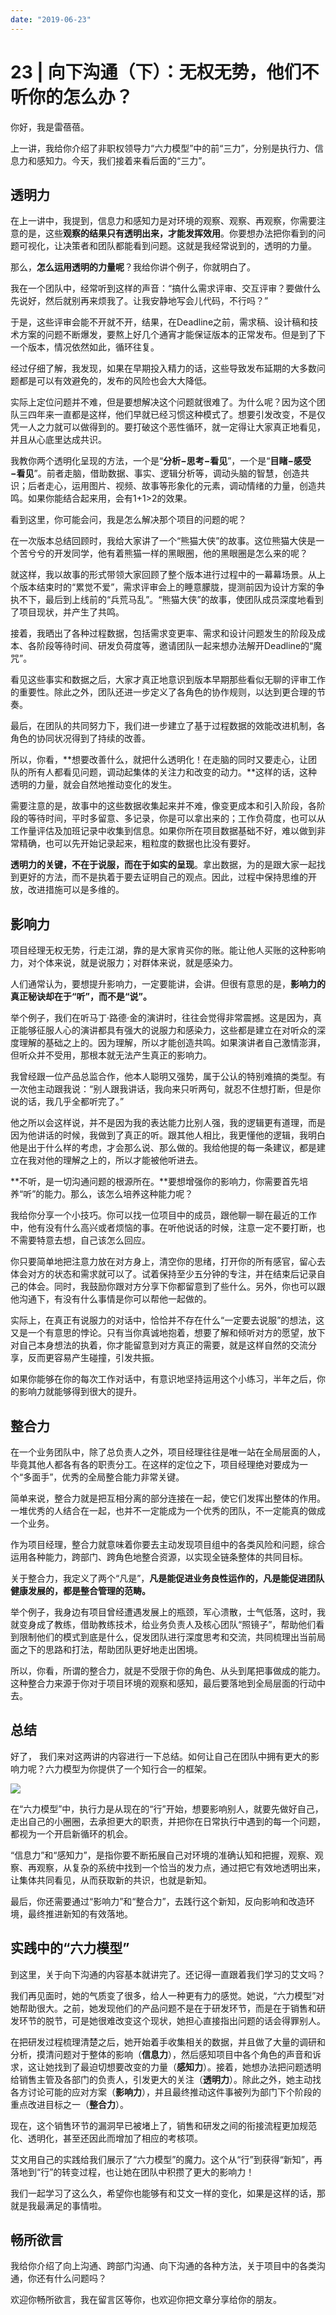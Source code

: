 ```yaml
---
date: "2019-06-23"
---  
```

      
# 23 | 向下沟通（下）：无权无势，他们不听你的怎么办？
你好，我是雷蓓蓓。

上一讲，我给你介绍了非职权领导力“六力模型”中的前“三力”，分别是执行力、信息力和感知力。今天，我们接着来看后面的“三力”。

## **透明力**

在上一讲中，我提到，信息力和感知力是对环境的观察、观察、再观察，你需要注意的是，这些**观察的结果只有透明出来，才能发挥效用**。你要想办法把你看到的问题可视化，让决策者和团队都能看到问题。这就是我经常说到的，透明的力量。

那么，**怎么运用透明的力量呢**？我给你讲个例子，你就明白了。

我在一个团队中，经常听到这样的声音：“搞什么需求评审、交互评审？要做什么先说好，然后就别再来烦我了。让我安静地写会儿代码，不行吗？”

于是，这些评审会能不开就不开，结果，在Deadline之前，需求稿、设计稿和技术方案的问题不断爆发，要熬上好几个通宵才能保证版本的正常发布。但是到了下一个版本，情况依然如此，循环往复。

经过仔细了解，我发现，如果在早期投入精力的话，这些导致发布延期的大多数问题都是可以有效避免的，发布的风险也会大大降低。

实际上定位问题并不难，但是要想解决这个问题就很难了。为什么呢？因为这个团队三四年来一直都是这样，他们早就已经习惯这种模式了。想要引发改变，不是仅凭一人之力就可以做得到的。要打破这个恶性循环，就一定得让大家真正地看见，并且从心底里达成共识。

<!-- [[[read_end]]] -->

我教你两个透明化呈现的方法，一个是“**分析−思考−看见**”，一个是“**目睹−感受−看见**”。前者走脑，借助数据、事实、逻辑分析等，调动头脑的智慧，创造共识；后者走心，运用图片、视频、故事等形象化的元素，调动情绪的力量，创造共鸣。如果你能结合起来用，会有1+1>2的效果。

看到这里，你可能会问，我是怎么解决那个项目的问题的呢？

在一次版本总结回顾时，我给大家讲了一个“熊猫大侠”的故事。这位熊猫大侠是一个苦兮兮的开发同学，他有着熊猫一样的黑眼圈，他的黑眼圈是怎么来的呢？

就这样，我以故事的形式带领大家回顾了整个版本进行过程中的一幕幕场景。从上个版本结束时的“累觉不爱”，需求评审会上的睡意朦胧，提测前因为设计方案的争执不下，最后到上线前的“兵荒马乱”。“熊猫大侠”的故事，使团队成员深度地看到了项目现状，并产生了共鸣。

接着，我晒出了各种过程数据，包括需求变更率、需求和设计问题发生的阶段及成本、各阶段等待时间、研发负荷度等，邀请团队一起来想办法解开Deadline的“魔咒”。

看见这些事实和数据之后，大家才真正地意识到版本早期那些看似无聊的评审工作的重要性。除此之外，团队还进一步定义了各角色的协作规则，以达到更合理的节奏。

最后，在团队的共同努力下，我们进一步建立了基于过程数据的效能改进机制，各角色的协同状况得到了持续的改善。

所以，你看，**想要改善什么，就把什么透明化！在走脑的同时又要走心，让团队的所有人都看见问题，调动起集体的关注力和改变的动力。**这样的话，这种透明的力量，就会自然地推动变化的发生。

需要注意的是，故事中的这些数据收集起来并不难，像变更成本和引入阶段，各阶段的等待时间，平时多留意、多记录，你是可以拿出来的；工作负荷度，也可以从工作量评估及加班记录中收集到信息。如果你所在项目数据基础不好，难以做到非常精确，也可以先开始记录起来，粗粒度的数据也比没有要好。

**透明力的关键，不在于说服，而在于如实的呈现**。拿出数据，为的是跟大家一起找到更好的方法，而不是执着于要去证明自己的观点。因此，过程中保持思维的开放，改进措施可以是多维的。

## **影响力**

项目经理无权无势，行走江湖，靠的是大家肯买你的账。能让他人买账的这种影响力，对个体来说，就是说服力；对群体来说，就是感染力。

人们通常认为，要想提升影响力，一定要能讲，会讲。但很有意思的是，**影响力的真正秘诀却在于“听”，而不是“说”。**

举个例子，我们在听马丁·路德·金的演讲时，往往会觉得非常震撼。这是因为，真正能够征服人心的演讲都具有强大的说服力和感染力，这些都是建立在对听众的深度理解的基础之上的。因为理解，所以才能创造共鸣。如果演讲者自己激情澎湃，但听众并不受用，那根本就无法产生真正的影响力。

我曾经跟一位产品总监合作，他本人聪明又强势，属于公认的特别难搞的类型。有一次他主动跟我说：“别人跟我讲话，我向来只听两句，就忍不住想打断，但是你说的话，我几乎全都听完了。”

他之所以会这样说，并不是因为我的表达能力比别人强，我的逻辑更有道理，而是因为他讲话的时候，我做到了真正的听。跟其他人相比，我更懂他的逻辑，我明白他是出于什么样的考虑，才会那么说、那么做的。我给他提的每一条建议，都是建立在我对他的理解之上的，所以才能被他听进去。

**不听，是一切沟通问题的根源所在。**要想增强你的影响力，你需要首先培养“听”的能力。那么，该怎么培养这种能力呢？

我给你分享一个小技巧。你可以找一位项目中的成员，跟他聊一聊在最近的工作中，他有没有什么高兴或者烦恼的事。在听他说话的时候，注意一定不要打断，也不需要特意去想，自己该怎么回应。

你只要简单地把注意力放在对方身上，清空你的思绪，打开你的所有感官，留心去体会对方的状态和需求就可以了。试着保持至少五分钟的专注，并在结束后记录自己的体会。同时，我鼓励你跟对方分享下你都留意到了些什么。另外，你也可以跟他沟通下，有没有什么事情是你可以帮他一起做的。

实际上，在真正有说服力的对话中，恰恰并不存在什么“一定要去说服”的想法，这又是一个有意思的悖论。只有当你真诚地抱着，想要了解和倾听对方的愿望，放下对自己本身想法的执着，你才能留意到对方真正的需要，就是这样自然的交流分享，反而更容易产生碰撞，引发共振。

如果你能够在你的每次工作对话中，有意识地坚持运用这个小练习，半年之后，你的影响力就能够得到很大的提升。

## **整合力**

在一个业务团队中，除了总负责人之外，项目经理往往是唯一站在全局层面的人，毕竟其他人都各有各的职责分工。在这样的定位之下，项目经理绝对要成为一个“多面手”，优秀的全局整合能力非常关键。

简单来说，整合力就是把互相分离的部分连接在一起，使它们发挥出整体的作用。一堆优秀的人结合在一起，也并不一定能成为一个优秀的团队，不一定能真的做成一个业务。

作为项目经理，整合力就意味着你要去主动发现项目组中的各类风险和问题，综合运用各种能力，跨部门、跨角色地整合资源，以实现全链条整体的共同目标。

关于整合力，我定义了两个“凡是”，**凡是能促进业务良性运作的，凡是能促进团队健康发展的，都是整合管理的范畴。**

举个例子，我身边有项目曾经遭遇发展上的瓶颈，军心溃散，士气低落，这时，我就变身成了教练，借助教练技术，给业务负责人及核心团队“照镜子”，帮助他们看到限制他们的模式到底是什么，促发团队进行深度思考和交流，共同梳理出当前局面之下的思路和打法，帮助团队更好地走出困境。

所以，你看，所谓的整合力，就是不受限于你的角色、从头到尾把事做成的能力。这种整合力来源于你对于项目环境的观察和感知，最后要落地到全局层面的行动中去。

## 总结

好了， 我们来对这两讲的内容进行一下总结。如何让自己在团队中拥有更大的影响力呢？六力模型为你提供了一个知行合一的框架。

![](./httpsuploadershimoimfVcNHbLDXfg428kEH.png)

在“六力模型”中，执行力是从现在的“行”开始，想要影响别人，就要先做好自己，走出自己的小圈圈，去承担更大的职责，并把你在日常执行中遇到的每一个问题，都视为一个开启新循环的机会。

“信息力”和“感知力”，是指你要不断拓展自己对环境的准确认知和把握，观察、观察、再观察，从复杂的系统中找到一个恰当的发力点，通过把它有效地透明出来，让集体共同看见，从而获取新的共识，也就是新知。

最后，你还需要通过“影响力”和“整合力”，去践行这个新知，反向影响和改造环境，最终推进新知的有效落地。

## 实践中的“六力模型”

到这里，关于向下沟通的内容基本就讲完了。还记得一直跟着我们学习的艾文吗？

我们再见面时，她的气质变了很多，给人一种更有力的感觉。她说，“六力模型”对她帮助很大。之前，她发现他们的产品问题不是在于研发环节，而是在于销售和研发环节的脱节，可是她很难改变这个现状，她担心直接指出问题的话会得罪别人。

在把研发过程梳理清楚之后，她开始着手收集相关的数据，并且做了大量的调研和分析，摸清问题对于整体的影响（**信息力**），然后感知项目中各个角色的声音和诉求，这让她找到了最迫切想要改变的力量（**感知力**）。接着，她想办法把问题透明给销售主管及各部门的负责人，引发更大的关注（**透明力**）。除此之外，她主动找各方讨论可能的应对方案（**影响力**），并且最终推动这件事被列为部门下个阶段的重点改进目标之一（**整合力**）。

现在，这个销售环节的漏洞早已被堵上了，销售和研发之间的衔接流程更加规范化、透明化，甚至还因此而增加了相应的考核项。

艾文用自己的实践给我们展示了“六力模型”的魔力。这个从“行”到获得“新知”，再落地到“行”的转变过程，也让她在团队中积攒了更大的影响力！

我们一起学习了这么久，希望你也能够有和艾文一样的变化，如果是这样的话，那就是我最满足的事情啦。

## 畅所欲言

我给你介绍了向上沟通、跨部门沟通、向下沟通的各种方法，关于项目中的各类沟通，你还有什么问题吗？

欢迎你畅所欲言，我在留言区等你，也欢迎你把文章分享给你的朋友。
